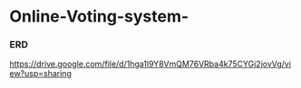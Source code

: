 # Online-Voting-system-

### ERD
https://drive.google.com/file/d/1hga1l9Y8VmQM76VRba4k75CYGj2jovVg/view?usp=sharing
